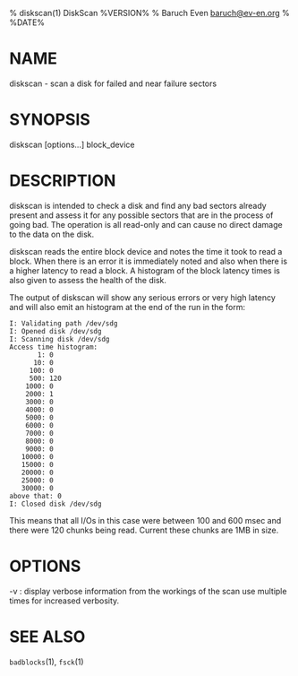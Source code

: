 % diskscan(1) DiskScan %VERSION%
% Baruch Even <baruch@ev-en.org>
% %DATE%

# NAME

diskscan - scan a disk for failed and near failure sectors


# SYNOPSIS

diskscan [options...] block_device


# DESCRIPTION

diskscan is intended to check a disk and find any bad sectors already present
and assess it for any possible sectors that are in the process of going bad.
The operation is all read-only and can cause no direct damage to the data on
the disk.

diskscan reads the entire block device and notes the time it took to read a
block. When there is an error it is immediately noted and also when there is a
higher latency to read a block. A histogram of the block latency times is also
given to assess the health of the disk.

The output of diskscan will show any serious errors or very high latency and
will also emit an histogram at the end of the run in the form:

    I: Validating path /dev/sdg
    I: Opened disk /dev/sdg
    I: Scanning disk /dev/sdg
    Access time histogram:
           1: 0
          10: 0
         100: 0
         500: 120
        1000: 0
        2000: 1
        3000: 0
        4000: 0
        5000: 0
        6000: 0
        7000: 0
        8000: 0
        9000: 0
       10000: 0
       15000: 0
       20000: 0
       25000: 0
       30000: 0
    above that: 0
    I: Closed disk /dev/sdg

This means that all I/Os in this case were between 100 and 600 msec and there
were 120 chunks being read. Current these chunks are 1MB in size.

# OPTIONS

-v
:   display verbose information from the workings of the scan
    use multiple times for increased verbosity.
    

# SEE ALSO

`badblocks`(1), `fsck`(1)
